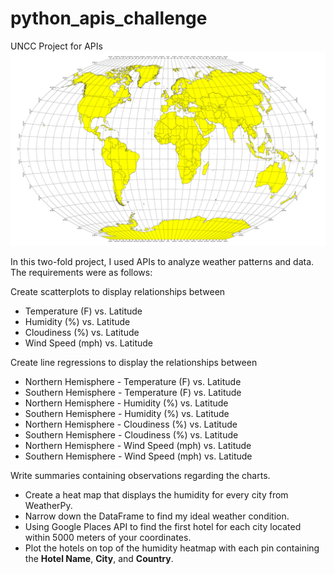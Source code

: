 # python_apis_challenge
 UNCC Project for APIs
![Python APIs](https://github.com/AgapeofIcarus/python_apis_challenge/blob/main/equatorsign.png?raw=true)

In this two-fold project, I used APIs to analyze weather patterns and data. The requirements were as follows:

Create scatterplots to display relationships between 
* Temperature (F) vs. Latitude
* Humidity (%) vs. Latitude
* Cloudiness (%) vs. Latitude
* Wind Speed (mph) vs. Latitude

Create line regressions to display the relationships between
* Northern Hemisphere - Temperature (F) vs. Latitude
* Southern Hemisphere - Temperature (F) vs. Latitude
* Northern Hemisphere - Humidity (%) vs. Latitude
* Southern Hemisphere - Humidity (%) vs. Latitude
* Northern Hemisphere - Cloudiness (%) vs. Latitude
* Southern Hemisphere - Cloudiness (%) vs. Latitude
* Northern Hemisphere - Wind Speed (mph) vs. Latitude
* Southern Hemisphere - Wind Speed (mph) vs. Latitude

Write summaries containing observations regarding the charts.

* Create a heat map that displays the humidity for every city from WeatherPy.
* Narrow down the DataFrame to find my ideal weather condition.
* Using Google Places API to find the first hotel for each city located within 5000 meters of your coordinates.
* Plot the hotels on top of the humidity heatmap with each pin containing the **Hotel Name**, **City**, and **Country**.
